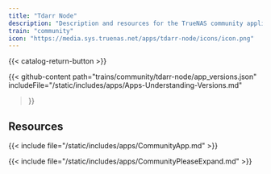 ```yaml
---
title: "Tdarr Node"
description: "Description and resources for the TrueNAS community application called Tdarr Node."
train: "community"
icon: "https://media.sys.truenas.net/apps/tdarr-node/icons/icon.png"
---
```


{{< catalog-return-button >}}

{{< github-content 
    path="trains/community/tdarr-node/app_versions.json"
    includeFile="/static/includes/apps/Apps-Understanding-Versions.md"
>}}

## Resources

{{< include file="/static/includes/apps/CommunityApp.md" >}}

{{< include file="/static/includes/apps/CommunityPleaseExpand.md" >}}
